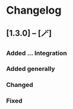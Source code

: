 # Changelog

## [1.3.0] – [🪄]
### Added ... Integration

### Added generally

### Changed

### Fixed
